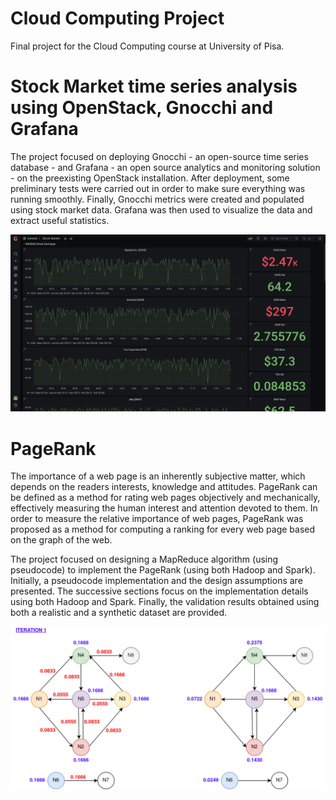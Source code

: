 # Cloud Computing Project
Final project for the Cloud Computing course at University of Pisa.

# Stock Market time series analysis using OpenStack, Gnocchi and Grafana
The project focused on deploying Gnocchi - an open-source time series database -
and Grafana - an open source analytics and monitoring solution - on the preexisting
OpenStack installation. After deployment, some preliminary tests were carried
out in order to make sure everything was running smoothly. Finally, Gnocchi metrics
were created and populated using stock market data. Grafana was then used to
visualize the data and extract useful statistics.

![Grafana Dashboard](vallati/documentation/imgs/grafana-dashboard.jpg)

# PageRank
The importance of a web page is an inherently subjective matter, which depends on the readers interests, knowledge and attitudes. PageRank can be defined as a method for rating web pages objectively and mechanically, effectively measuring the human interest and attention devoted to them. In order to measure the relative importance of web pages, PageRank was proposed as a method for computing a ranking for every web page based on the graph of the web.

The project focused on designing a MapReduce algorithm (using pseudocode) to implement the PageRank (using both Hadoop and Spark). Initially, a pseudocode implementation and the design assumptions are presented. The successive sections focus on the implementation details using both Hadoop and Spark. Finally, the validation results obtained using both a realistic and a synthetic dataset are provided.

![PageRank Iteration](tonellotto/documentation/imgs/iteration-1.jpg)
